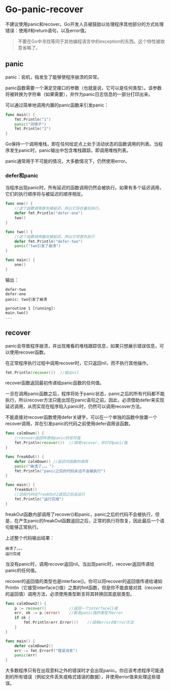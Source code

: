 # Go-panic-recover

不建议使用panic和recover。Go开发人员被鼓励以处理程序其他部分的方式处理错误：使用if和return语句，以及error值。

> 不要在Go中寻找等同于其他编程语言中的exception的东西。这个特性被故意省略了。

## panic

panic：宕机，指发生了能够使程序崩溃的异常。

panic函数需要一个满足空接口的参数（也就是说，它可以是任何类型）。该参数将被转换为字符串（如果需要），并作为panic日志信息的一部分打印出来。

可以通过简单地调用内置的panic函数来引发panic：

```go
func main() {
	fmt.Println("1")
	panic("完犊子")
	fmt.Println("2")
}
```

Go保持一个调用堆栈，即在任何给定点上处于活动状态的函数调用的列表。当程序发生panic时，panic输出中包含堆栈跟踪，即调用堆栈列表。

panic通常用于不可能的情况，大多数情况下，仍然使用error。

### defer和panic

当程序出现panic时，所有延迟的函数调用仍然会被执行。如果有多个延迟调用，它们的执行顺序将与被延迟的顺序相反。

```go
func one() {
	//这个函数调用首先被延迟，所以它将在最后执行。
	defer fmt.Println("defer-one")
	two()
}

func two() {
	//这个函数调用最后被延迟，所以它将首先执行
	defer fmt.Println("defer-two")
	panic("two引发了崩溃")
}

func main() {
	one()
}
```

输出：

```
defer-two
defer-one
panic: two引发了崩溃

goroutine 1 [running]:
main.two()
...
```



## recover

panic会导致程序崩溃，并出现难看的堆栈跟踪信息，如果只想展示错误信息，可以使用recover函数。

在正常程序执行过程中调用recover时，它只返回nil，而不执行其他操作。

```go
fmt.Println(recover())	//输出nil
```

recover函数返回最初传递给panic函数的任何值。

一旦在调用panic函数之后，程序将处于panic状态，panic之后的所有代码都不能执行，所以recover方法只能出现在panic语句之前。因此，必须借助defer来实现延迟调用，从而实现在程序陷入panic时，仍然可以调用recover方法。

不能直接对recover函数使用defer关键字，可以在一个单独的函数中放置一个recover调用，并在引发panic的代码之前使用defer调用该函数。

```go
func calmDown() {
    //recover返回传递给panic的任何值
	fmt.Println(recover())	//调用recover，并打印panic值
}

func freakOut() {
	defer calmDown() //延迟对函数的调用
	panic("崩溃了。。。")
	fmt.Println("panic之后的代码永远不会被执行")
}

func main() {
	freakOut()
	//这段代码在freakOut2返回之后会运行
	fmt.Println("运行完成")
}
```

freakOut函数内部调用了recover()和panic，panic之后的代码不会被执行，但是，在产生panic的freakOut函数返回之后，正常的执行将恢复，因此最后一个语句能够正常执行。

上述整个代码输出结果：

```
崩溃了。。。
运行完成
```

当没有panic时，调用recover返回nil。当出现panic时，recover返回传递给panic的任何值。

recover的返回值的类型也是interface{}。你可以将recover的返回值传递给诸如Println（它接受interface{}值）之类的fmt函数，但是你不能直接对其（recover的返回值）调用方法，必须使用类型断言将其转换回其底层类型。

```go
func calmDown2() {
    p := recover()			//返回一个interface{}值
	err, ok := p.(error)	//断言panic值的类型为error
	if ok {
		fmt.Println(err.Error())	//调用error的Error方法
	}
}

func main() {
	defer calmDown2()
	err := fmt.Errorf("错误消息")
	panic(err)
}
```

大多数程序只有在出现意料之外的错误时才会出现panic。你应该考虑程序可能遇到的所有错误（例如文件丢失或格式错误的数据），并使用error值来处理这些错误。